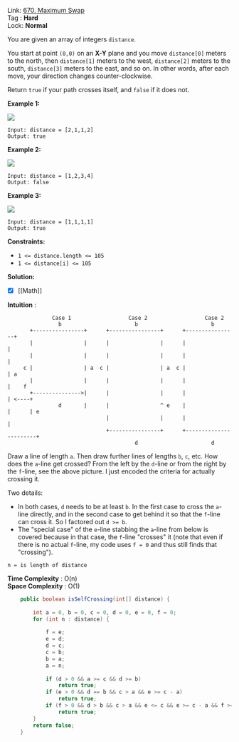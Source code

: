 Link: [670. Maximum Swap](https://leetcode.com/problems/maximum-swap/) <br>
Tag : **Hard**<br>
Lock: **Normal**

You are given an array of integers `distance`.

You start at point `(0,0)` on an **X-Y** plane and you move `distance[0]` meters to the north, then `distance[1]` meters to the west, `distance[2]` meters to the south, `distance[3]` meters to the east, and so on. In other words, after each move, your direction changes counter-clockwise.

Return `true` if your path crosses itself, and `false` if it does not.

**Example 1:**

![](https://assets.leetcode.com/uploads/2021/03/14/selfcross1-plane.jpg)
```
Input: distance = [2,1,1,2]
Output: true
```

**Example 2:**

![](https://assets.leetcode.com/uploads/2021/03/14/selfcross2-plane.jpg)
```
Input: distance = [1,2,3,4]
Output: false
```

**Example 3:**

![](https://assets.leetcode.com/uploads/2021/03/14/selfcross3-plane.jpg)
```
Input: distance = [1,1,1,1]
Output: true
```

**Constraints:**
-   `1 <= distance.length <= 105`
-   `1 <= distance[i] <= 105`

**Solution:**

- [x] [[Math]]

**Intuition** :

```
              Case 1                  Case 2                  Case 2
                b                       b                       b
       +----------------+      +----------------+      +----------------+
       |                |      |                |      |                |
       |                |      |                |      |                |
     c |                | a  c |                | a  c |                | a
       |                |      |                |      |                |    f
       +--------------->|      |                |      |                | <----+
                d       |      |                ^ e    |                |      | e
                               |                |      |                       |
                               +----------------+      +-----------------------+
                                        d                       d
```

Draw a line of length `a`. Then draw further lines of lengths `b`, `c`, etc. How does the `a`-line get crossed? From the left by the `d`-line or from the right by the `f`-line, see the above picture. I just encoded the criteria for actually crossing it.

Two details:
-   In both cases, `d` needs to be at least `b`. In the first case to cross the `a`-line directly, and in the second case to get behind it so that the `f`-line can cross it. So I factored out `d >= b`.
-   The "special case" of the `e`-line stabbing the `a`-line from below is covered because in that case, the `f`-line "crosses" it (note that even if there is no actual `f`-line, my code uses `f = 0` and thus still finds that "crossing").

```
n = is length of distance
```
**Time Complexity** : O(n)<br>
**Space Complexity** : O(1)

```java
    public boolean isSelfCrossing(int[] distance) {
        
        int a = 0, b = 0, c = 0, d = 0, e = 0, f = 0;
        for (int n : distance) {
            
            f = e;
            e = d;
            d = c;
            c = b;
            b = a;
            a = n;
            
            if (d > 0 && a >= c && d >= b)
                return true;
            if (e > 0 && d == b && c > a && e >= c - a)
                return true;
            if (f > 0 && d > b && c > a && e <= c && e >= c - a && f >= d - b)
                return true;
        }
        return false;
    }
```
